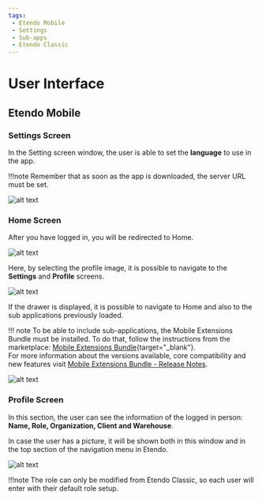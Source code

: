 ```yaml
---
tags: 
 - Etendo Mobile
 - Settings
 - Sub-apps
 - Etendo Classic
---
```


# User Interface

## Etendo Mobile

### Settings Screen

In the Setting screen window, the user is able to set the **language** to use in the app.

!!!note
    Remember that as soon as the app is downloaded, the server URL must be set. 

![alt text](../../../assets/user-guide/etendo-mobile/user-interface/user-interface-0.png)


### Home Screen

After you have logged in, you will be redirected to Home.

![alt text](../../../assets/user-guide/etendo-mobile/user-interface/user-interface-1.png)

Here, by selecting the profile image, it is possible to navigate to the **Settings** and **Profile** screens.

![alt text](../../../assets/user-guide/etendo-mobile/user-interface/user-interface-2.png)


If the drawer is displayed, it is possible to navigate to Home and also to the sub applications previously loaded. 

!!! note
    To be able to include sub-applications, the Mobile Extensions Bundle must be installed. To do that, follow the instructions from the marketplace: [Mobile Extensions Bundle](https://marketplace.etendo.cloud/#/product-details?module=55A7EF64F7FA43449B249DA7F8E14589){target="\_blank"}. <br>
    For more information about the versions available, core compatibility and new features visit [Mobile Extensions Bundle - Release Notes](../../../whats-new/release-notes/etendo-mobile/bundles/mobile-extensions/release-notes.md).

![alt text](../../../assets/user-guide/etendo-mobile/user-interface/user-interface-3.png)

### Profile Screen

In this section, the user can see the information of the logged in person: **Name, Role, Organization, Client and Warehouse**.

In case the user has a picture, it will be shown both in this window and in the top section of the navigation menu in Etendo. 

![alt text](../../../assets/user-guide/etendo-mobile/user-interface/user-interface-4.png)

!!!note
    The role can only be modified from Etendo Classic, so each user will enter with their default role setup.
